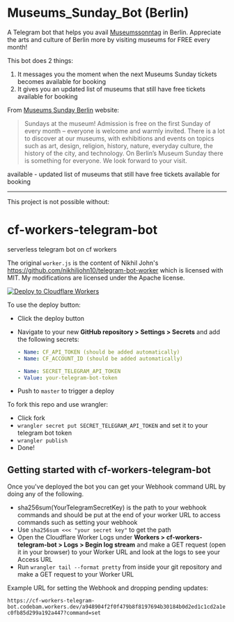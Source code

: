 # Museums_Sunday_Bot (Berlin)

A Telegram bot that helps you avail [Museumssonntag](https://www.museumssonntag.berlin/de) in Berlin. Appreciate the arts and culture of Berlin more by visiting museums for FREE every month!

This bot does 2 things:

1. It messages you the moment when the next Museums Sunday tickets becomes available for booking
2. It gives you an updated list of museums that still have free tickets available for booking

From [Museums Sunday Berlin](https://www.museumssonntag.berlin/) website:

> Sundays at the museum! Admission is free on the first Sunday of every month – everyone is welcome and warmly invited. There is a lot to discover at our museums, with exhibitions and events on topics such as art, design, religion, history, nature, everyday culture, the history of the city, and technology. On Berlin’s Museum Sunday there is something for everyone. We look forward to your visit.

available - updated list of museums that still have free tickets available for booking

---

This project is not possible without:

# cf-workers-telegram-bot

serverless telegram bot on cf workers

The original `worker.js` is the content of Nikhil John's
https://github.com/nikhiljohn10/telegram-bot-worker which is licensed with MIT.
My modifications are licensed under the Apache license.

[![Deploy to Cloudflare Workers](https://deploy.workers.cloudflare.com/button)](https://deploy.workers.cloudflare.com/?url=https://github.com/codebam/cf-workers-telegram-bot)

To use the deploy button:

- Click the deploy button
- Navigate to your new **GitHub repository &gt; Settings &gt; Secrets** and add the following secrets:

  ```yaml
  - Name: CF_API_TOKEN (should be added automatically)
  - Name: CF_ACCOUNT_ID (should be added automatically)

  - Name: SECRET_TELEGRAM_API_TOKEN
  - Value: your-telegram-bot-token
  ```

- Push to `master` to trigger a deploy

To fork this repo and use wrangler:

- Click fork
- `wrangler secret put SECRET_TELEGRAM_API_TOKEN` and set it to your telegram
  bot token
- `wrangler publish`
- Done!

## Getting started with cf-workers-telegram-bot

Once you've deployed the bot you can get your Webhook command URL by doing any
of the following.

- sha256sum(YourTelegramSecretKey) is the path to your webhook commands and
  should be put at the end of your worker URL to access commands such as
  setting your webhook
- Use `sha256sum <<< "your secret key"` to get the path
- Open the Cloudflare Worker Logs under **Workers &gt; cf-workers-telegram-bot
  &gt; Logs &gt; Begin log stream** and make a GET request (open it in your browser)
  to your Worker URL and look at the logs to see your Access URL
- Run `wrangler tail --format pretty` from inside your git repository and make
  a GET request to your Worker URL

Example URL for setting the Webhook and dropping pending updates:

`https://cf-workers-telegram-bot.codebam.workers.dev/a948904f2f0f479b8f8197694b30184b0d2ed1c1cd2a1ec0fb85d299a192a447?command=set`
